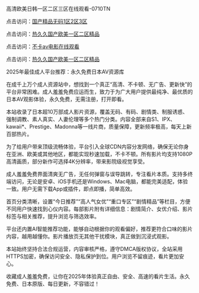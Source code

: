 高清欧美日韩一区二区三区在线观看-0710TN 

点击访问：<a href="https://heiliaoga6s9v.pages.dev">国产精品无码1区2区3区</a>

点击访问：<a href="https://heiliaoxwd5i8.pages.dev">热久久国产欧美一区二区精品</a>

点击访问：<a href="https://heiliaowzu4ur.pages.dev">不卡av电影在线观看</a>

点击访问：<a href="https://heiliaoll4qsx.pages.dev">热久久国产欧美一区二区精品</a>   

2025年最佳成人平台推荐：永久免费日本AV资源库

在成千上万个成人资源站中，想找到一个真正“高清、不卡顿、无广告、更新快”的平台非常困难。成人羞羞免费应运而生，致力于为广大用户提供最纯净、最优质的日本AV观影体验，永久免费，无需注册，打开即看。

本站收录了日本超10万部成人影片资源，覆盖无码、有码、剧情类、制服诱惑、强制调教、素人真实、人妻伦理等多个热门分类。内容全部来自S1、IPX、kawaii*、Prestige、Madonna等一线片商，质量保障，更新频率极高，每天上新百部热片。

为了给用户带来顶级流畅体验，平台引入全球CDN内容分发网络，确保无论你身在亚洲、欧美或其他地区，都能实现秒速加载，不卡不顿。所有影片均支持1080P高清画质，部分新作可选择4K分辨率，带来影院级视觉享受。

成人羞羞免费界面清爽无广告，无任何弹窗与误导跳转，专注看片本质。支持多终端访问，无论是安卓、iOS手机还是Windows、Mac电脑，都能完美适配，体验一致。用户无需下载App或插件，即点即播，简单高效。

首页分类清晰，设置“今日推荐”“高人气女优”“重口专区”“剧情精品”等栏目，方便不同用户快速找到心仪内容。每部影片附有详细信息：剧情简介、女优介绍、影片标签与相关推荐，提升浏览与筛选效率。

平台还内置AI智能推荐功能，能够自动根据你的观看偏好，推荐更符合口味的影片内容，越用越懂你。影片播放页无其他干扰模块，真正做到沉浸式观影。

本站始终坚持合法合规运营，内容审核严格，遵守DMCA版权协议，全站采用HTTPS加密，确保访问安全、隐私保护到位。用户浏览不留痕迹，看片更加安心。

收藏成人羞羞免费，让你在2025年体验真正自由、安全、高速的看片生活。永久免费、日本原版、每日更新，不容错过！

<span style="display:none;">[Canonical link]  ( https://github.com/huy26111/riben44444 ）</span> 
